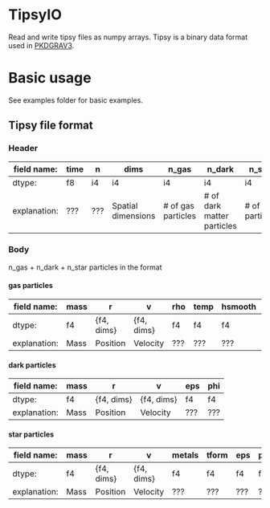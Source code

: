 # TipsyIO
Read and write tipsy files as numpy arrays. Tipsy is a binary data format used in [PKDGRAV3][pkdgrav3].

# Basic usage
See examples folder for basic examples.


## Tipsy file format
### Header
| field name:  | time | n   | dims               | n_gas              | n_dark                      | n_star               | pad |
|--------------|------|-----|--------------------|--------------------|-----------------------------|----------------------|-----|
| dtype:       | f8   | i4  | i4                 | i4                 | i4                          | i4                   | i4  |
| explanation: | ???  | ??? | Spatial dimensions | # of gas particles | # of  dark matter particles | # of  star particles | ??? |

### Body
n_gas + n_dark + n_star particles in the format

#### gas particles
| field name:  | mass | r          | v          | rho | temp | hsmooth | metals | phi |
|--------------|------|------------|------------|-----|------|---------|--------|-----|
| dtype:       | f4   | {f4, dims} | {f4, dims} | f4  | f4   | f4      | f4     | f4  |
| explanation: | Mass | Position   | Velocity   | ??? | ???  | ???     | ???    | ??? |

#### dark particles
| field name:  | mass | r          | v          | eps | phi |
|--------------|------|------------|------------|-----|-----|
| dtype:       | f4   | {f4, dims} | {f4, dims} | f4  | f4  |
| explanation: | Mass | Position   | Velocity   | ??? | ??? |

#### star particles
| field name:  | mass | r          | v          | metals | tform | eps | phi |
|--------------|------|------------|------------|--------|-------|-----|-----|
| dtype:       | f4   | {f4, dims} | {f4, dims} | f4     | f4    | f4  | f4  |
| explanation: | Mass | Position   | Velocity   | ???    | ???   | ??? | ??? |


[pkdgrav3]: <pkdgrav.org> "pkdgrav website"
